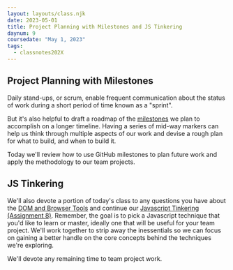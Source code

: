 ```yaml
---
layout: layouts/class.njk
date: 2023-05-01
title: Project Planning with Milestones and JS Tinkering
daynum: 9
coursedate: "May 1, 2023"
tags:
  - classnotes202X
---
```


## Project Planning with Milestones

Daily stand-ups, or scrum, enable frequent communication about the status of work during a short period of time known as a "sprint".

But it's also helpful to draft a roadmap of the [milestones](../../topics/milestones/) we plan to accomplish on a longer timeline. Having a series of mid-way markers can help us think through multiple aspects of our work and devise a rough plan for what to build, and when to build it.

Today we'll review how to use GitHub milestones to plan future work and apply the methodology to our team projects.

## JS Tinkering

We'll also devote a portion of today's class to any questions you have about the [DOM and Browser Tools](../../assignments/7/) and continue our [Javascript Tinkering (Assignment 8)](../../assignments/8/). Remember, the goal is to pick a Javascript technique that you'd like to learn or master, ideally one that will be useful for your team project. We'll work together to strip away the inessentials so we can focus on gaining a better handle on the core concepts behind the techniques we're exploring.

We'll devote any remaining time to team project work.
